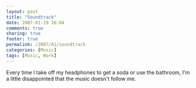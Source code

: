 ```yaml
---
layout: post
title: "Soundtrack"
date: 2007-01-19 16:04
comments: true
sharing: true
footer: true
permalink: /2007/01/soundtrack
categories: [Music]
tags: [Music, Work]
---
```

Every time I take off my headphones to get a soda or use the bathroom, I'm a little disappointed that the music doesn't follow me.
